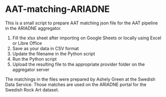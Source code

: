 # AAT-matching-ARIADNE

This is a small script to prepare AAT matching json file for the AAT pipeline in the ARIADNE aggregator.

1) Fill the xlsx sheet after importing on Google Sheets or locally using Excel or Libre Office
2) Save as your data in CSV format
3) Update the filename in the Python script
4) Run the Python script
5) Upload the resulting file to the appropriate provider folder on the aggregator server

The matchings in the files were prepared by Ashely Green at the Swedish Data Service. Those matches are used on the ARIADNE portal for the Swedish Rock Art dataset.
